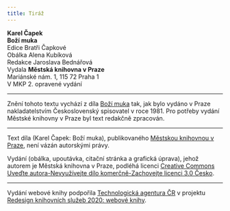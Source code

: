```yaml
---
title: Tiráž
---
```


**Karel Čapek**  
**Boží muka**  
Edice Bratři Čapkové  
Obálka Alena Kubíková  
Redakce Jaroslava Bednářová  
Vydala **Městská knihovna v Praze**  
Mariánské nám. 1, 115 72 Praha 1  
V MKP 2. opravené vydání  
[^1]: Dohad, předpoklad. _Pozn. red._  
[^2]: David Hume: _Zkoumání o rozumu lidském,_ kapitola III., kterou se Čapek k povídce inspiroval. _Pozn. red._  
[^3]: Hrdina románu _Zločin a trest_ od F. M. Dostojevského_. Pozn. red._  
[^4]: Nahodilé spojení, sdružení. _Pozn. red._  
[^5]: Palpitace (lat.) – bušení srdce. _Pozn. red._  
[^6]: Timor Dei (lat.) – bázeň z Boha (zde bázeň ducha, viz pokračování věty). _Pozn. red._  
[^7]: Métier (fr.) – odborná profese. _Pozn. red._  
[^8]: Fadesa (fr.) – nuda. _Pozn. red._  
[^9]: Manaia – mánie. _Pozn. red._  
[^10]: Vzkříšení Jairovy dcery – podle novozákonních evangelií měl muž jménem Jairos jedinou dceru, kterou Ježíš zázračně uzdravil. _Pozn. red._  
[^11]: Puerta del Sol – známé madridské náměstí (česky Brána slunce). _Pozn. red._  
V MKP 1. elektronické vydání z 7. 10. 2022.

***

Znění tohoto textu vychází z díla [Boží muka](https://search.mlp.cz/cz/titul/bozi-muka-trapne-povidky/14915/) tak, jak bylo vydáno v Praze nakladatelstvím Československý spisovatel v roce 1981. Pro potřeby vydání Městské knihovny v Praze byl text redakčně zpracován.

***


Text díla (Karel Čapek: Boží muka), publikovaného [Městskou knihovnou v Praze](https://www.mlp.cz/cz/), není vázán autorskými právy.


Vydání (obálka, upoutávka, citační stránka a grafická úprava), jehož autorem je Městská knihovna v Praze, podléhá licenci [Creative Commons Uveďte autora-Nevyužívejte dílo komerčně-Zachovejte licenci 3.0 Česko](https://creativecommons.org/licenses/by-nc-sa/3.0/cz/).

***

Vydání webové knihy podpořila [Technologická agentura ČR](https://www.tacr.cz/) v projektu [Redesign knihovních služeb 2020: webové knihy](https://starfos.tacr.cz/cs/project/TL04000391).
